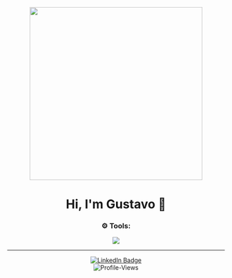 <div align="center">
  <div id="header">
    <img src="https://media.giphy.com/media/Qo2dupDib32rkTY4hX/giphy.gif" width="400"/>
  </div>
  
  # Hi, I'm Gustavo :love_you_gesture:

  ### 	:gear: Tools:
  
<img src="https://skillicons.dev/icons?i=html,css,js,nodejs,git&theme=light&perline=3"/>
  
---

  <div id="badges">
    <a href="https://www.linkedin.com/in/gus-noronha/">
      <img src="https://img.shields.io/badge/LinkedIn-blue?style=for-the-badge&logo=linkedin&logoColor=white" alt="LinkedIn Badge"/>
    </a>
  </div>
  <div id="social">
    <img src="https://komarev.com/ghpvc/?username=gusnoronha&style=flat-square&color=green" alt="Profile-Views"/>
  </div>
</div>
